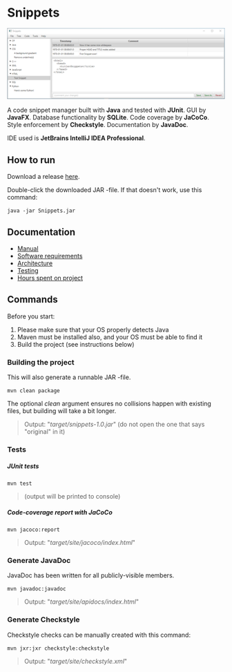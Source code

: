 # Snippets

![Snippets running](https://github.com/gotonode/snippets/blob/master/docs/images/app_02.png)

A code snippet manager built with **Java** and tested with **JUnit**. GUI by **JavaFX**. Database functionality by **SQLite**. Code coverage by **JaCoCo**. Style enforcement by **Checkstyle**. Documentation by **JavaDoc**.

IDE used is **JetBrains IntelliJ IDEA Professional**.

## How to run

Download a release [here](https://github.com/gotonode/snippets/releases/tag/v1).

Double-click the downloaded JAR -file. If that doesn't work, use this command:

```
java -jar Snippets.jar
```

## Documentation

- [Manual](https://github.com/gotonode/snippets/blob/master/docs/manual.md)
- [Software requirements](https://github.com/gotonode/snippets/blob/master/docs/software_requirements.md)
- [Architecture](https://github.com/gotonode/snippets/blob/master/docs/architecture.md)
- [Testing](https://github.com/gotonode/snippets/blob/master/docs/testing.md)
- [Hours spent on project](https://github.com/gotonode/snippets/blob/master/docs/hours_spent.md)

## Commands

Before you start:

1. Please make sure that your OS properly detects Java
2. Maven must be installed also, and your OS must be able to find it
3. Build the project (see instructions below) 

### Building the project

This will also generate a runnable JAR -file.

```text
mvn clean package
```

The optional *clean* argument ensures no collisions happen with existing files, but building will take a bit longer.

> Output: "*target/snippets-1.0.jar*" (do not open the one that says "original" in it)

### Tests

##### JUnit tests

```text
mvn test
```

> (output will be printed to console)

##### Code-coverage report with JaCoCo

```text
mvn jacoco:report
```

> Output: "*target/site/jacoco/index.html*"

### Generate JavaDoc

JavaDoc has been written for all publicly-visible members.

```text
mvn javadoc:javadoc
```

> Output: "*target/site/apidocs/index.html*"

### Generate Checkstyle

Checkstyle checks can be manually created with this command:

```text
mvn jxr:jxr checkstyle:checkstyle
```

> Output: "*target/site/checkstyle.xml*"
